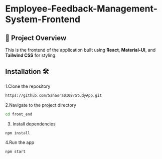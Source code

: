 # Employee-Feedback-Management-System-Frontend

## 📌 Project Overview
This is the frontend of the application built using **React**, **Material-UI**, and **Tailwind CSS** for styling.

##  Installation 🛠️

1.Clone the repository
 ```bash
 https://github.com/Sahasra0108/StudyApp.git
   ```
2.Navigate to the project directory
```bash
cd front_end
```
3. Install dependencies
```bash
npm install

```
4.Run the app
```bash
npm start

```
